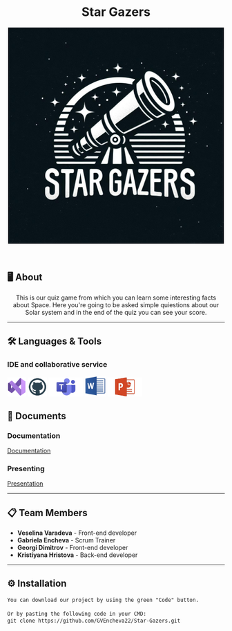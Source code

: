 <h1 align="center"> Star Gazers </h1>

<p align="center">
    <img src="./resources/Logo.jpg" width="500px"/>
</p>

<br>

## 🖥️ About
<p align="center">
This is our quiz game from which you can learn some interesting facts about Space. Here you're going to be asked simple quiestions about our Solar system and in the end of the quiz you can see your score. 
</p>

<hr> 

## 🛠️ Languages & Tools
### IDE and collaborative service
<p align="left">
    <a href="https://visualstudio.microsoft.com/vs/"><img src="./resources/visual-studio.png" alt="Visual Studio 2022 logo" width="44px" /></a>
    <a href="https://github.com/"><img src="./resources/git-hub.png" alt="GitHub logo" width="44px" /></a>
    <a href="https://microsoft.com/bg-bg/microsoft-teams/log-in"><img src="./resources/ms-teams.png" alt="Microsoft Teams logo" width="80px" /></a>
    <a href="https://www.microsoft.com/en-ww/microsoft-365/word"><img src="./resources/word.png" alt="MS Word logo" width="48px" /></a>
    <a href="https://www.microsoft.com/en-us/microsoft-365/powerpoint"><img src="./resources/power-point.png" alt="MS PowerPoint logo" width="80px" /></a>
</p>

## 📄 Documents

### Documentation
[Documentation](./doc/Team%20STAR%20GAZERS.docx)

### Presenting
[Presentation](./doc/Star%20Gazers.pptx)

<hr> 

## 📋 Team Members
* **Veselina Varadeva** - Front-end developer
* **Gabriela Encheva** - Scrum Trainer
* **Georgi Dimitrov** - Front-end developer
* **Kristiyana Hristova** - Back-end developer

<hr>

## ⚙ Installation
```
You can download our project by using the green "Code" button.

Or by pasting the following code in your CMD:
git clone https://github.com/GVEncheva22/Star-Gazers.git
```